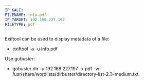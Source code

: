 ```yaml
---
IP_KALI: 
FILENAME: info.pdf
IP_TARGET: 192.168.227.197
FILETYPE: pdf
---
```

Exiftool can be used to display metadata of a file:
- exiftool -a -u <span id="FILENAME"/>info.pdf<span type="end"/>

Use gobuster:
- gobuster dir -u <span id="IP_TARGET"/>192.168.227.197<span type="end"/> -x <span id="FILETYPE"/>pdf<span type="end"/> -w /usr/share/wordlists/dirbuster/directory-list-2.3-medium.txt